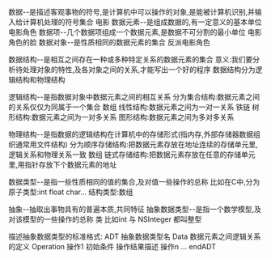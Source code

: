数据--是描述客观事物的符号,是计算机中可以操作的对象,是能被计算机识别,并输入给计算机处理的符号集合  电影
数据元素--是组成数据的,有一定意义的基本单位  电影角色
数据项--几个数据项组成一个数据元素,是数据不可分割的最小单位  电影角色的脸
数据对象--是性质相同的数据元素的集合  反派电影角色

数据结构--是相互之间存在一种或多种特定关系的数据元素的集合
意义:我们要分析待处理对象的特性,及各对象之间的关系,才能写出一个好的程序
数据结构分为逻辑结构和物理结构

逻辑结构--是指数据对象中数据元素之间的相互关系
分为集合结构:数据元素之间的关系仅仅为同属于一个集合  数组
线性结构:数据元素之间为一对一关系   铁链
树形结构:数据元素之间为一对多关系
图形结构:数据元素之间为多对多关系

物理结构--是指数据的逻辑结构在计算机中的存储形式(指内存,外部存储器数据组织通常用文件结构)
分为顺序存储结构:把数据元素存放在地址连续的存储单元里,逻辑关系和物理关系一致     数组
链式存储结构:把数据元素存放在任意的存储单元里,用指针存放下个数据元素的地址

数据类型--是指一些性质相同的值的集合,及对值一些操作的总称
比如在C中,分为原子类型:int float char...
结构类型:数组

抽象--抽取出事物具有的普遍本质,共同特征
抽象数据类型--是指一个数学模型,及对该模型的一些操作的总称  类
比如int 与 NSInteger 都叫整型

描述抽象数据类型的标准格式:
ADT 抽象数据类型名
Data
    数据元素之间逻辑关系的定义
Operation
    操作1
        初始条件
        操作结果描述
    操作n
        ...
endADT





